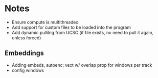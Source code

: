 # Notes

- Ensure compute is multithreaded
- Add support for custom files to be loaded into the program
- Add dynamic pullilng from UCSC (if file exists, no need to pull it again, unless forced)

## Embeddings
- Adding embeds, autoenc: vect w/ overlap prop for windows per track
- config windows
